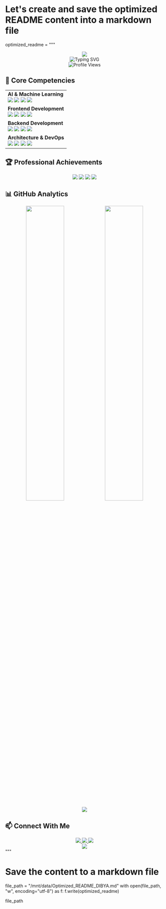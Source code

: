 # Let's create and save the optimized README content into a markdown file
optimized_readme = """
<div align="center">
  <img src="https://capsule-render.vercel.app/api?type=waving&color=gradient&customColorList=12&height=200&section=header&text=DIBYA&fontSize=80&fontAlignY=35&animation=twinkling&desc=AI%20Developer%20|%20Full%20Stack%20Developer&descAlignY=55&descAlign=50"/>
</div>

<div align="center">
  <img src="https://readme-typing-svg.herokuapp.com?font=Fira+Code&weight=500&size=40&duration=4000&pause=1000&color=00FF00&center=true&vCenter=true&width=600&height=100&lines=AI+Developer;Full+Stack+Developer;Machine+Learning+Expert;Software+Engineer" alt="Typing SVG" />
</div>

<div align="center">
  <img src="https://komarev.com/ghpvc/?username=dibya0018&label=Profile%20views&color=0e75b6&style=flat" alt="Profile Views" />
</div>

## 💼 Core Competencies

<div align="center">

<table>
  <tr>
    <td><b>AI & Machine Learning</b><br/>
      <img src="https://img.shields.io/badge/TensorFlow-FF6F00?style=flat-square&logo=tensorflow&logoColor=white" />
      <img src="https://img.shields.io/badge/PyTorch-EE4C2C?style=flat-square&logo=pytorch&logoColor=white" />
      <img src="https://img.shields.io/badge/Scikit_Learn-F7931E?style=flat-square&logo=scikit-learn&logoColor=white" />
      <img src="https://img.shields.io/badge/OpenAI-412991?style=flat-square&logo=openai&logoColor=white" />
    </td>
  </tr>
  <tr>
    <td><b>Frontend Development</b><br/>
      <img src="https://img.shields.io/badge/React-61DAFB?style=flat-square&logo=react&logoColor=black" />
      <img src="https://img.shields.io/badge/Vue.js-4FC08D?style=flat-square&logo=vue.js&logoColor=white" />
      <img src="https://img.shields.io/badge/Next.js-000000?style=flat-square&logo=next.js&logoColor=white" />
      <img src="https://img.shields.io/badge/Tailwind_CSS-38B2AC?style=flat-square&logo=tailwind-css&logoColor=white" />
    </td>
  </tr>
  <tr>
    <td><b>Backend Development</b><br/>
      <img src="https://img.shields.io/badge/Node.js-339933?style=flat-square&logo=nodedotjs&logoColor=white" />
      <img src="https://img.shields.io/badge/Express.js-000000?style=flat-square&logo=express&logoColor=white" />
      <img src="https://img.shields.io/badge/Laravel-FF2D20?style=flat-square&logo=laravel&logoColor=white" />
      <img src="https://img.shields.io/badge/Django-092E20?style=flat-square&logo=django&logoColor=white" />
    </td>
  </tr>
  <tr>
    <td><b>Architecture & DevOps</b><br/>
      <img src="https://img.shields.io/badge/Microservices-FF6F00?style=flat-square&logo=microservices&logoColor=white" />
      <img src="https://img.shields.io/badge/Docker-2496ED?style=flat-square&logo=docker&logoColor=white" />
      <img src="https://img.shields.io/badge/AWS-232F3E?style=flat-square&logo=amazon-aws&logoColor=white" />
      <img src="https://img.shields.io/badge/CI/CD-2088FF?style=flat-square&logo=github-actions&logoColor=white" />
    </td>
  </tr>
</table>

</div>

## 🏆 Professional Achievements

<div align="center">
  <img src="https://img.shields.io/badge/AI_Models-90%25_Accuracy-00C853?style=for-the-badge&logo=artificial-intelligence&logoColor=white" />
  <img src="https://img.shields.io/badge/High_Traffic_Apps-60%25_Performance_Improvement-00C853?style=for-the-badge&logo=chart-line&logoColor=white" />
  <img src="https://img.shields.io/badge/CI/CD_Pipeline-60%25_Faster_Deployment-FF6F00?style=for-the-badge&logo=rocket&logoColor=white" />
  <img src="https://img.shields.io/badge/Database_Optimization-40%25_Query_Improvement-0078D6?style=for-the-badge&logo=database&logoColor=white" />
</div>

## 📊 GitHub Analytics

<div align="center">
  <img width="49%" src="https://github-readme-stats.vercel.app/api?username=dibya0018&show_icons=true&count_private=true&hide_border=true&title_color=00bfbf&icon_color=00bfbf&text_color=c9d1d9&bg_color=0d1117" />
  <img width="49%" src="https://github-readme-stats.vercel.app/api/top-langs/?username=dibya0018&layout=compact&hide_border=true&title_color=00bfbf&text_color=00bfbf&bg_color=0d1117" />
  <img src="https://github-readme-streak-stats.herokuapp.com/?user=dibya0018&theme=dark&hide_border=true" />
</div>

## 📫 Connect With Me

<div align="center">
  <a href="mailto:dibyajyotidatta777@gmail.com">
    <img src="https://img.shields.io/badge/-Gmail-D14836?style=for-the-badge&logo=gmail&logoColor=white" />
  </a>
  <a href="https://github.com/dibya0018">
    <img src="https://img.shields.io/badge/-GitHub-181717?style=for-the-badge&logo=github&logoColor=white" />
  </a>
  <a href="https://t.me/RedXNexon">
    <img src="https://img.shields.io/badge/-Telegram-26A5E4?style=for-the-badge&logo=telegram&logoColor=white" />
  </a>
</div>

<div align="center">
  <img src="https://capsule-render.vercel.app/api?type=waving&color=gradient&customColorList=12&height=100&section=footer&text=Let's%20Connect!&fontSize=40&fontAlignY=35&animation=twinkling"/>
</div>
"""

# Save the content to a markdown file
file_path = "/mnt/data/Optimized_README_DIBYA.md"
with open(file_path, "w", encoding="utf-8") as f:
    f.write(optimized_readme)

file_path
